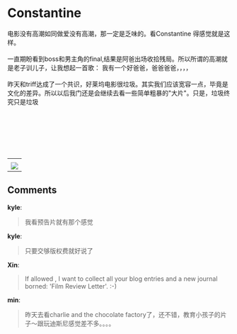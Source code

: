 # Constantine

<div id="msgcns!B37A52AAF181A958!318" class="bvMsg"><div>电影没有高潮如同做爱没有高潮，那一定是乏味的。看Constantine 得感觉就是这样。</div>
<div> </div>
<div>一直期盼看到boss和男主角的final,结果是阿爸出场收拾残局。所以所谓的高潮就是老子训儿子，让我想起一首歌： 我有一个好爸爸，爸爸爸爸，，，，</div>
<div> </div>
<div>昨天和triff达成了一个共识，好莱坞电影很垃圾。其实我们应该宽容一点，毕竟是文化的差异。所以以后我门还是会继续去看一些简单粗暴的&quot;大片&quot;。只是，垃圾终究只是垃圾</div>
<div> </div>
<div> </div>
<div> </div>
<div> </div>
<div> </div>
<div> </div></div><table cellspacing="0" border="0"><tr><td></td></tr><tr><td valign="top"><a href="http://blufiles.storage.live.com/y1peGRJkTDGfWMrWgLMjkt1vX0OywzcvSOQiJ7xEtIyjiodv2XzwtduXN3puzDrYFdbyscAa2q0KOc" target="_blank" rel="WLPP;url=http://blufiles.storage.live.com/y1peGRJkTDGfWMrWgLMjkt1vX0OywzcvSOQiJ7xEtIyjiodv2XzwtduXN3puzDrYFdbyscAa2q0KOc;cnsid=cns&#033;B37A52AAF181A958&#033;319"><img src="http://blufiles.storage.live.com/y1peGRJkTDGfWMrWgLMjkt1vX0OywzcvSOQmxBc506BBNm5AuamZ-n0Qr3SvxeIbZM8DZBzOrj3YgY" border="0" /></a></td></tr></table>

## Comments

**kyle**:
> 我看预告片就有那个感觉

**kyle**:
> 只要交够版权费就好说了

**Xin**:
> If allowed , I want to collect all your blog entries and a new journal borned: \'Film Review Letter\'. :-)

**min**:
> 昨天去看charlie and the chocolate factory了，还不错，教育小孩子的片子～跟玩迪斯尼感觉差不多。。。。

